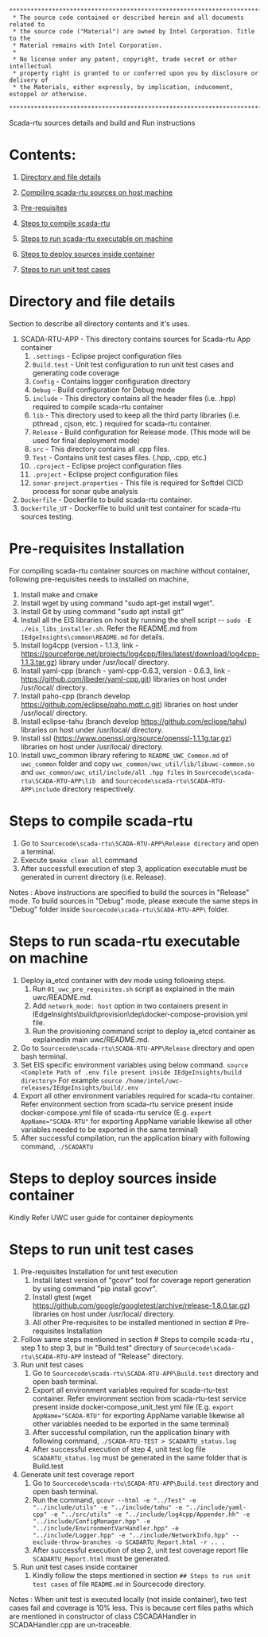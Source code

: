```
********************************************************************************************************************
 * The source code contained or described herein and all documents related to
 * the source code ("Material") are owned by Intel Corporation. Title to the
 * Material remains with Intel Corporation.
 *
 * No license under any patent, copyright, trade secret or other intellectual
 * property right is granted to or conferred upon you by disclosure or delivery of
 * the Materials, either expressly, by implication, inducement, estoppel or otherwise.
 **********************************************************************************************************************
```

Scada-rtu sources details and build and Run instructions

# Contents:

1. [Directory and file details](#All-internal-directory-file-details)

2. [Compiling scada-rtu sources on host machine](#Compiling-sources)

3. [Pre-requisites](#Pre-requisites-Installation)

4. [Steps to compile scada-rtu](#Steps-to-compile-scada-rtu)

5. [Steps to run scada-rtu executable on machine](#Steps-to-run-scada-rtu-executable-on-machine)

6. [Steps to deploy sources inside container](#Steps-to-deploy-sources-inside-container)

7. [Steps to run unit test cases](#Steps-to-run-unit-testcases)


# Directory and file details
Section to describe all directory contents and it's uses.

1. SCADA-RTU-APP - This directory contains sources for Scada-rtu App container
	1. `.settings` - Eclipse project configuration files
	2. `Build.test` - Unit test configuration to run unit test cases and generating code coverage
	3. `Config` - Contains logger configuration directory
	4. `Debug` - Build configuration for Debug mode
	5. `include` - This directory contains all the header files (i.e. .hpp) required to compile scada-rtu container
	6. `lib` - This directory used to keep all the third party libraries (i.e. pthread , cjson, etc. ) required for scada-rtu container. 
	7. `Release` - Build configuration for Release mode. (This mode will be used for final deployment mode)
	8. `src` - This directory contains all .cpp files.
	9. `Test` - Contains unit test cases files. (.hpp, .cpp, etc.)
	10. `.cproject` - Eclipse project configuration files
	11. `.project` - Eclipse project configuration files
	12. `sonar-project.properties` - This file is required for Softdel CICD process for sonar qube analysis
2. `Dockerfile` - Dockerfile to build scada-rtu container.
3. `Dockerfile_UT` - Dockerfile to build unit test container for scada-rtu sources testing.

# Pre-requisites Installation
For compiling scada-rtu container sources on machine without container, following pre-requisites needs to installed on machine,
1. Install make and cmake
2. Install wget by using command "sudo apt-get install wget".
3. Install Git by using command "sudo apt install git"
4. Install all the EIS libraries on host by running the shell script -- `sudo -E ./eis_libs_installer.sh`. Refer the README.md from  `IEdgeInsights\common\README.md` for details.
5. Install log4cpp (version - 1.1.3, link - https://sourceforge.net/projects/log4cpp/files/latest/download/log4cpp-1.1.3.tar.gz) library under /usr/local/ directory.
6. Install yaml-cpp (branch - yaml-cpp-0.6.3, version - 0.6.3, link - https://github.com/jbeder/yaml-cpp.git) libraries on host under /usr/local/ directory.
7. Install paho-cpp (branch develop https://github.com/eclipse/paho.mqtt.c.git) libraries on host under /usr/local/ directory.
8. Install eclipse-tahu (branch develop https://github.com/eclipse/tahu) libraries on host under /usr/local/ directory.
9. Install ssl (https://www.openssl.org/source/openssl-1.1.1g.tar.gz) libraries on host under /usr/local/ directory.
10. Install uwc_common library refering to `README_UWC_Common.md` of `uwc_common` folder and copy `uwc_common/uwc_util/lib/libuwc-common.so` and `uwc_common/uwc_util/include/all .hpp files` in `Sourcecode\scada-rtu\SCADA-RTU-APP\lib ` and `Sourcecode\scada-rtu\SCADA-RTU-APP\include` directory respectively.
	
# Steps to compile scada-rtu 
1. Go to `Sourcecode\scada-rtu\SCADA-RTU-APP\Release directory` and open a terminal.
2. Execute ``$make clean all`` command
3. After successfull execution of step 3, application executable must be generated in current directory (i.e. Release).

Notes : Above instructions are specified to build the sources in "Release" mode. To build sources in "Debug" mode, please execute the same steps in "Debug" folder inside `Sourcecode\scada-rtu\SCADA-RTU-APP\` folder. 

# Steps to run scada-rtu executable on machine
1. Deploy ia_etcd container with dev mode using following steps. 
	1. Run `01_uwc_pre_requisites.sh` script as explained in the main uwc/README.md.
	2. Add `network_mode: host` option in two containers present in IEdgeInsights\build\provision\dep\docker-compose-provision.yml file.
	3. Run the provisioning command script to deploy ia_etcd container as explainedin main uwc/README.md.
2. Go to `Sourcecode\scada-rtu\SCADA-RTU-APP\Release` directory and open bash terminal.
3. Set EIS specific environment variables using below command.
	`source <Complete Path of .env file present inside IEdgeInsights/build directory>`
	For example `source /home/intel/uwc-releases/IEdgeInsights/build/.env`
4. Export all other environment variables required for scada-rtu container. Refer environment section from scada-rtu service present inside docker-compose.yml file of scada-rtu service (E.g. `export AppName="SCADA-RTU"` for exporting AppName variable likewise all other variables needed to be exported in the same terminal) 
5. After successful compilation, run the application binary with following command,
	`./SCADARTU`
	
# Steps to deploy sources inside container
Kindly Refer UWC user guide for container deployments 

# Steps to run unit test cases 
1. Pre-requisites Installation for unit test execution
	1. Install latest version of "gcovr" tool for coverage report generation by using command "pip install gcovr".
	2. Install gtest (wget https://github.com/google/googletest/archive/release-1.8.0.tar.gz) libraries on host under /usr/local/ directory.
	3. All other Pre-requisites to be installed mentioned in section # Pre-requisites Installation
2. Follow same steps mentioned in section # Steps to compile scada-rtu , step 1 to step 3, but in "Build.test" directory of `Sourcecode\scada-rtu\SCADA-RTU-APP` instead of "Release" directory.
3. Run unit test cases
	1. Go to `Sourcecode\scada-rtu\SCADA-RTU-APP\Build.test` directory and open bash terminal.
	2. Export all environment variables required for scada-rtu-test container. Refer environment section from scada-rtu-test service present inside docker-compose_unit_test.yml file (E.g. `export AppName="SCADA-RTU"` for exporting AppName variable likewise all other variables needed to be exported in the same terminal) 
	3. After successful compilation, run the application binary with following command,
	`./SCADA-RTU-TEST > SCADARTU_status.log`
	4. After successful execution of step 4, unit test log file `SCADARTU_status.log` must be generated in the same folder that is Build.test
4. Generate unit test coverage report
	1. Go to `Sourcecode\scada-rtu\SCADA-RTU-APP\Build.test` directory and		 open bash terminal.
	2. Run the command,
		`gcovr --html -e "../Test" -e "../include/utils" -e "../include/tahu" -e "../include/yaml-cpp" -e "../src/utils" -e "../include/log4cpp/Appender.hh" -e "../include/ConfigManager.hpp" -e "../include/EnvironmentVarHandler.hpp" -e "../include/Logger.hpp" -e "../include/NetworkInfo.hpp" --exclude-throw-branches -o SCADARTU_Report.html -r .. .`
	3. After successful execution of step 2, unit test coverage report file `SCADARTU_Report.html` must be generated.
5. Run unit test cases inside container
	1. Kindly follow the steps mentioned in section `## Steps to run unit test cases` of file `README.md` in Sourcecode directory.

Notes : When unit test is executed locally (not inside container), two test cases fail and coverage is 10% less. This is because cert files paths which are mentioned in constructor of class CSCADAHandler in SCADAHandler.cpp are un-traceable.
